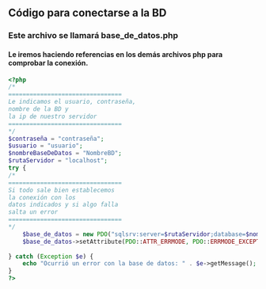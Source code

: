 ## Código para conectarse a la BD
### Este archivo se llamará base_de_datos.php
#### Le iremos haciendo referencias en los demás archivos php para comprobar la conexión.
``` php
<?php
/*
================================
Le indicamos el usuario, contraseña, 
nombre de la BD y 
la ip de nuestro servidor
================================
*/
$contraseña = "contraseña";
$usuario = "usuario";
$nombreBaseDeDatos = "NombreBD";
$rutaServidor = "localhost";
try {
/*
================================
Si todo sale bien establecemos 
la conexión con los 
datos indicados y si algo falla
salta un error
================================
*/
    $base_de_datos = new PDO("sqlsrv:server=$rutaServidor;database=$nombreBaseDeDatos", $usuario, $contraseña);
    $base_de_datos->setAttribute(PDO::ATTR_ERRMODE, PDO::ERRMODE_EXCEPTION);
    
} catch (Exception $e) {
    echo "Ocurrió un error con la base de datos: " . $e->getMessage();
}
?>
```
